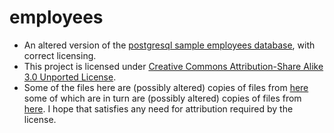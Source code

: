 # employees

- An altered version of the [postgresql sample employees database](http://pgfoundry.org/projects/dbsamples/), with correct licensing.
- This project is licensed under [Creative Commons Attribution-Share Alike 3.0 Unported License](https://creativecommons.org/licenses/by-sa/3.0/).
- Some of the files here are (possibly altered) copies of files from [here](https://github.com/vrajmohan/pgsql-sample-data) some of which are in turn are (possibly altered) copies of files from [here](https://dev.mysql.com/doc/employee/en/).
I hope that satisfies any need for attribution required by the license.

<!--

Not 100% sure about the credits below.  
If someone finds out exactly who did stuff, then please let me know
thx.

-->

<!-- 
Credits
---
* Christopher Kings-Lynne
* Vraj Mohan
* Paul Olsen
* Robert Treat
-->
